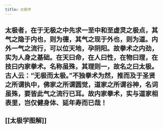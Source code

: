 ```yaml
---
title: 太极学
---
```


## 太极者，在于无极之中先求一至中和至虚灵之极点，其气之隐于内也，则为德，其气之现于外也，则为道。内外一气之流行，可以位天地，孕阴阳。故拳术之内劲，实为人身之基础。在天曰命，在人曰性，在物曰理，在技曰内家拳术。名称虽殊，其理则一，故名之曰太极。古人云：“无极而太极。”不独拳术为然，推而及于圣贤之所谓执中，佛家之所谓圆觉，道家之所谓谷神，名词虽殊，要皆此气之流行已耳。故内家拳术，实与道家相表里，岂仅健身体、延年寿而已哉！

## [[太极学图解]]
